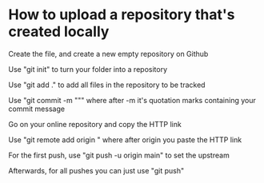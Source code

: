 # How to upload a repository that's created locally

Create the file, and create a new empty repository on Github


Use "git init" to turn your folder into a repository


Use "git add ." to add all files in the repository to be tracked


Use "git commit -m """ where after -m it's quotation marks containing your commit message


Go on your online repository and copy the HTTP link


Use "git remote add origin " where after origin you paste the HTTP link


For the first push, use "git push -u origin main" to set the upstream


Afterwards, for all pushes you can just use "git push"